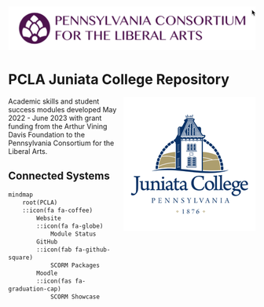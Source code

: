![PCLA Logo](./PCLA-logo.png)


# PCLA Juniata College Repository

<p><img src="./juniata.png" title="Juniata College Logo" align="right"/></p>

Academic skills and student success modules developed May 2022 - June 2023 with grant funding from the Arthur Vining Davis Foundation to the Pennsylvania Consortium for the Liberal Arts.

## Connected Systems

<!-- uses Font Awesome Version 5 --> 

```mermaid
mindmap
	root(PCLA)
	::icon(fa fa-coffee)
		Website 
		::icon(fa fa-globe)
			Module Status
		GitHub
		::icon(fab fa-github-square)
			SCORM Packages
		Moodle
		::icon(fas fa-graduation-cap)
			SCORM Showcase
```



